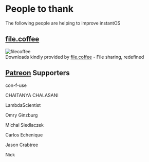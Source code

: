 # People to thank

The following people are helping to improve instantOS

## [file.coffee](https://file.coffee)

![filecoffee](https://file.coffee/img/logo/coffee.webp)  
Downloads kindly provided by [file.coffee](https://file.coffee/) - File sharing,
redefined

## [Patreon](https://patreon.com/paperbenni) Supporters

con-f-use

CHAITANYA CHALASANI

LambdaScientist

Omry Ginzburg

Michal Siedlaczek

Carlos Echenique

Jason Crabtree

Nick
